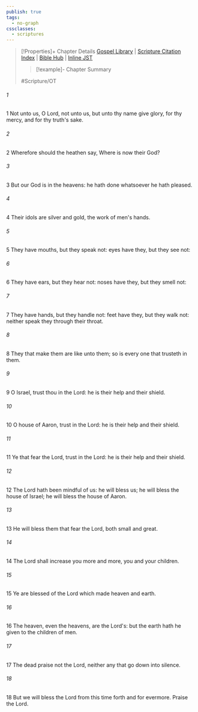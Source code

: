 ```yaml
---
publish: true
tags:
  - no-graph
cssclasses:
  - scriptures
---
```

>[!Properties]+ Chapter Details
>[Gospel Library](https://churchofjesuschrist.org/study/scriptures/ot/ps/115?lang=eng)    |    [Scripture Citation Index](https://scriptures.byu.edu/#07773::c07773)    |    [Bible Hub](https://biblehub.com/psalms/115.htm)    |    [Inline JST](https://scripturetoolbox.com/html/ic/Psalms/115.html)
>>[!example]- Chapter Summary
>> 
> 
>
>#Scripture/OT
###### 1
1 Not unto us, O Lord, not unto us, but unto thy name give glory, for thy mercy, and for thy truth's sake.
###### 2
2 Wherefore should the heathen say, Where is now their God?
###### 3
3 But our God is in the heavens: he hath done whatsoever he hath pleased.
###### 4
4 Their idols are silver and gold, the work of men's hands.
###### 5
5 They have mouths, but they speak not: eyes have they, but they see not:
###### 6
6 They have ears, but they hear not: noses have they, but they smell not:
###### 7
7 They have hands, but they handle not: feet have they, but they walk not: neither speak they through their throat.
###### 8
8 They that make them are like unto them; so is every one that trusteth in them.
###### 9
9 O Israel, trust thou in the Lord: he is their help and their shield.
###### 10
10 O house of Aaron, trust in the Lord: he is their help and their shield.
###### 11
11 Ye that fear the Lord, trust in the Lord: he is their help and their shield.
###### 12
12 The Lord hath been mindful of us: he will bless us; he will bless the house of Israel; he will bless the house of Aaron.
###### 13
13 He will bless them that fear the Lord, both small and great.
###### 14
14 The Lord shall increase you more and more, you and your children.
###### 15
15 Ye are blessed of the Lord which made heaven and earth.
###### 16
16 The heaven, even the heavens, are the Lord's: but the earth hath he given to the children of men.
###### 17
17 The dead praise not the Lord, neither any that go down into silence.
###### 18
18 But we will bless the Lord from this time forth and for evermore. Praise the Lord.
